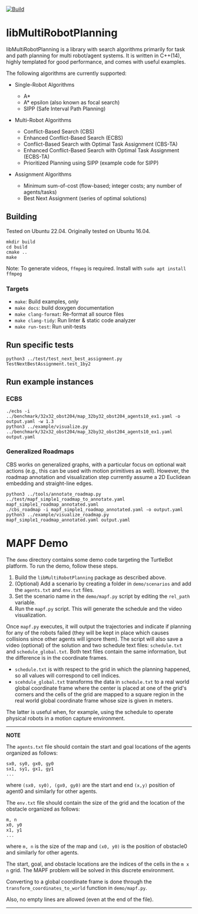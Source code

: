 [![Build](https://github.com/whoenig/libMultiRobotPlanning/actions/workflows/build.yml/badge.svg)](https://github.com/whoenig/libMultiRobotPlanning/actions/workflows/build.yml)

# libMultiRobotPlanning

libMultiRobotPlanning is a library with search algorithms primarily for task and path planning for multi robot/agent systems.
It is written in C++(14), highly templated for good performance, and comes with useful examples.

The following algorithms are currently supported:

* Single-Robot Algorithms
  * A*
  * A* epsilon (also known as focal search)
  * SIPP (Safe Interval Path Planning)

* Multi-Robot Algorithms
  * Conflict-Based Search (CBS)
  * Enhanced Conflict-Based Search (ECBS)
  * Conflict-Based Search with Optimal Task Assignment (CBS-TA)
  * Enhanced Conflict-Based Search with Optimal Task Assignment (ECBS-TA)
  * Prioritized Planning using SIPP (example code for SIPP)

* Assignment Algorithms
  * Minimum sum-of-cost (flow-based; integer costs; any number of agents/tasks)
  * Best Next Assignment (series of optimal solutions)

## Building

Tested on Ubuntu 22.04.
Originally tested on Ubuntu 16.04.

```
mkdir build
cd build
cmake ..
make
```

Note: To generate videos, `ffmpeg` is required.
Install with `sudo apt install ffmpeg`

### Targets

* `make`: Build examples, only
* `make docs`: build doxygen documentation
* `make clang-format`: Re-format all source files
* `make clang-tidy`: Run linter & static code analyzer
* `make run-test`: Run unit-tests

## Run specific tests

```
python3 ../test/test_next_best_assignment.py TestNextBestAssignment.test_1by2
```

## Run example instances

### ECBS

````
./ecbs -i ../benchmark/32x32_obst204/map_32by32_obst204_agents10_ex1.yaml -o output.yaml -w 1.3
python3 ../example/visualize.py ../benchmark/32x32_obst204/map_32by32_obst204_agents10_ex1.yaml output.yaml
````

### Generalized Roadmaps

CBS works on generalized graphs, with a particular focus on optional wait actions (e.g., this can be used with motion primitives as well).
However, the roadmap annotation and visualization step currently assume a 2D Euclidean embedding and straight-line edges.

```
python3 ../tools/annotate_roadmap.py ../test/mapf_simple1_roadmap_to_annotate.yaml mapf_simple1_roadmap_annotated.yaml
./cbs_roadmap -i mapf_simple1_roadmap_annotated.yaml -o output.yaml
python3 ../example/visualize_roadmap.py mapf_simple1_roadmap_annotated.yaml output.yaml
```

# MAPF Demo
The `demo` directory contains some demo code targeting the TurtleBot platform.
To run the demo, follow these steps.
1. Build the `libMultiRobotPlanning` package as described above. 
2. (Optional) Add a scenario by creating a folder in `demo/scenarios` and add the `agents.txt` and `env.txt` files.
3. Set the scenario name in the `demo/mapf.py` script by editing the `rel_path` variable.
4. Run the `mapf.py` script. This will generate the schedule and the video visualization.

Once `mapf.py` executes, it will output the trajectories and indicate if planning for any of the robots failed (they will be kept in place which causes collisions since other agents will ignore them).
The script will also save a video (optional) of the solution and two schedule text files: `schedule.txt` and `schedule_global.txt`.
Both text files contain the same information, but the difference is in the coordinate frames.
- `schedule.txt` is with respect to the grid in which the planning happened, so all values will correspond to cell indices.
- `scehdule_global.txt` transforms the data in `schedule.txt` to a real world global coordinate frame where the center is placed at one of the grid's corners and the cells of the grid are mapped to a square region in the real world global coordinate frame whose size is given in meters.

The latter is useful when, for example, using the schedule to operate physical robots in a motion capture environment. 

---
**NOTE**

The `agents.txt` file should contain the start and goal locations of the agents organized as follows:
```
sx0, sy0, gx0, gy0
sx1, sy1, gx1, gy1
...
```
where `(sx0, sy0), (gx0, gy0)` are the start and end `(x,y)` position of agent0 and similarly for other agents.

The `env.txt` file should contain the size of the grid and the location of the obstacle organized as follows:
```
m, n
x0, y0
x1, y1
...
```
where `m, n` is the size of the map and `(x0, y0)` is the position of obstacle0 and similarly for other agents.

The start, goal, and obstacle locations are the indices of the cells in the `m x n` grid. The MAPF problem will be solved in this discrete environment.

Converting to a global coordinate frame is done through the `transform_coordinates_to_world` function in `demo/mapf.py`.  

Also, no empty lines are allowed (even at the end of the file).

---


